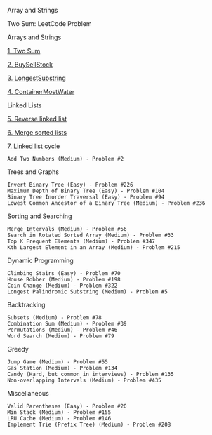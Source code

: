 Array and Strings

Two Sum: LeetCode Problem

Arrays and Strings

[1. Two Sum](array_string/two_sum/TwoSum.java)

[2. BuySellStock](array_string/buy_sell_stock/BestBuySellEasy.java)

[3. LongestSubstring](array_string/longest_substring/LongestSubstring.java)

[4. ContainerMostWater](array_string/contain_most_water/ContainerMostAmountWater.java)

Linked Lists

[5. Reverse linked list](linked_list/reverse_linked_list/ReverseSinglyLinkedList.java)

[6. Merge sorted lists](linked_list/merge_two_sorted_list/MergeTwoList.java)

[7. Linked list cycle](linked_list/linked_list_cycle/LinkedListCycle.java)


	Add Two Numbers (Medium) - Problem #2

Trees and Graphs

	Invert Binary Tree (Easy) - Problem #226
	Maximum Depth of Binary Tree (Easy) - Problem #104
	Binary Tree Inorder Traversal (Easy) - Problem #94
	Lowest Common Ancestor of a Binary Tree (Medium) - Problem #236

Sorting and Searching

	Merge Intervals (Medium) - Problem #56
	Search in Rotated Sorted Array (Medium) - Problem #33
	Top K Frequent Elements (Medium) - Problem #347
	Kth Largest Element in an Array (Medium) - Problem #215

Dynamic Programming

	Climbing Stairs (Easy) - Problem #70
	House Robber (Medium) - Problem #198
	Coin Change (Medium) - Problem #322
	Longest Palindromic Substring (Medium) - Problem #5

Backtracking

	Subsets (Medium) - Problem #78
	Combination Sum (Medium) - Problem #39
	Permutations (Medium) - Problem #46
	Word Search (Medium) - Problem #79

Greedy

	Jump Game (Medium) - Problem #55
	Gas Station (Medium) - Problem #134
	Candy (Hard, but common in interviews) - Problem #135
	Non-overlapping Intervals (Medium) - Problem #435

Miscellaneous

	Valid Parentheses (Easy) - Problem #20
	Min Stack (Medium) - Problem #155
	LRU Cache (Medium) - Problem #146
	Implement Trie (Prefix Tree) (Medium) - Problem #208